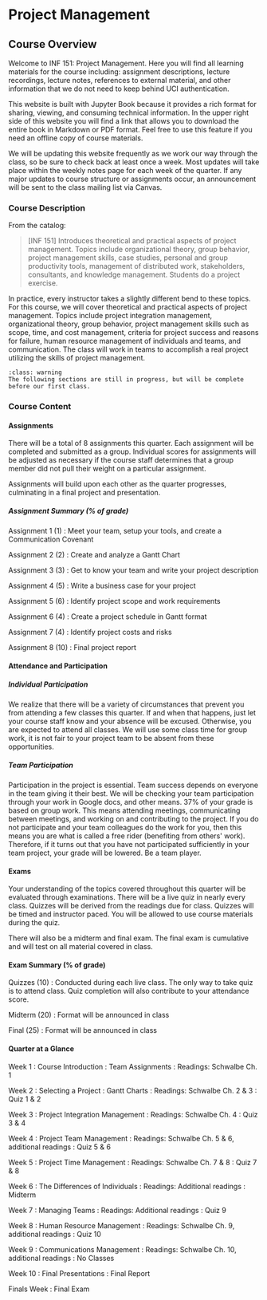 Project Management
============================

## Course Overview

Welcome to INF 151: Project Management. Here you will find all learning materials for the course including: assignment descriptions, lecture recordings, lecture notes, references to external material, and other information that we do not need to keep behind UCI authentication.

This website is built with Jupyter Book because it provides a rich format for sharing, viewing, and consuming technical information. In the upper right side of this website you will find a link that allows you to download the entire book in Markdown or PDF format. Feel free to use this feature if you need an offline copy of course materials. 

We will be updating this website frequently as we work our way through the class, so be sure to check back at least once a week. Most updates will take place within the weekly notes page for each week of the quarter. If any major updates to course structure or assignments occur, an announcement will be sent to the class mailing list via Canvas.

### Course Description

From the catalog:

> [INF 151] Introduces theoretical and practical aspects of project management. Topics include organizational theory, group behavior, project management skills, case studies, personal and group productivity tools, management of distributed work, stakeholders, consultants, and knowledge management. Students do a project exercise.

In practice, every instructor takes a slightly different bend to these topics. For this course, we will cover theoretical and practical aspects of project management. Topics include project integration management, organizational theory, group behavior, project management skills such as scope, time, and cost management, criteria for project success and reasons for failure, human resource management of individuals and teams, and communication. The class will work in teams to accomplish a real project utilizing the skills of project management.

`````{admonition} Attention
:class: warning
The following sections are still in progress, but will be complete before our first class.
`````
### Course Content

#### Assignments

There will be a total of 8 assignments this quarter. Each assignment will be completed and submitted as a group. Individual scores for assignments will be adjusted as necessary if the course staff determines that a group member did not pull their weight on a particular assignment.

Assignments will build upon each other as the quarter progresses, culminating in a final project and presentation.

##### Assignment Summary (% of grade)
Assignment 1 (1)
: Meet your team, setup your tools, and create a Communication Covenant

Assignment 2 (2)
: Create and analyze a Gantt Chart
 
Assignment 3 (3)
: Get to know your team and write your project description

Assignment 4 (5)
: Write a business case for your project

Assignment 5 (6)
: Identify project scope and work requirements

Assignment 6 (4)
: Create a project schedule in Gantt format

Assignment 7 (4)
: Identify project costs and risks

Assignment 8 (10)
: Final project report

#### Attendance and Participation

##### Individual Participation

We realize that there will be a variety of circumstances that prevent you from attending a few classes this quarter. If and when that happens, just let your course staff know and your absence will be excused. Otherwise, you are expected to attend all classes. We will use some class time for group work, it is not fair to your project team to be absent from these opportunities.

##### Team Participation

Participation in the project is essential.  Team success depends on everyone in the team giving it their best. We will be checking your team participation through your work in Google docs, and other means.  37% of your grade is based on group work. This means attending meetings, communicating between meetings, and working on and contributing to the project. If you do not participate and your team colleagues do the work for you, then this means you are what is called a free rider (benefiting from others' work). Therefore, if it turns out that you have not participated sufficiently in your team project, your grade will be lowered. Be a team player.


#### Exams

Your understanding of the topics covered throughout this quarter will be evaluated through examinations. There will be a live quiz in nearly every class. Quizzes will be derived from the readings due for class. Quizzes will be timed and instructor paced. You will be allowed to use course materials during the quiz.

There will also be a midterm and final exam. The final exam is cumulative and will test on all material covered in class.

#### Exam Summary (% of grade)

Quizzes (10)
: Conducted during each live class. The only way to take quiz is to attend class. Quiz completion will also contribute to your attendance score.

Midterm (20)
: Format will be announced in class

Final (25)
: Format will be announced in class

#### Quarter at a Glance

Week 1
: Course Introduction
: Team Assignments
: Readings: Schwalbe Ch. 1

Week 2
: Selecting a Project
: Gantt Charts
: Readings: Schwalbe Ch. 2 & 3
: Quiz 1 & 2

Week 3
: Project Integration Management
: Readings: Schwalbe Ch. 4
: Quiz 3 & 4

Week 4
: Project Team Management
: Readings: Schwalbe Ch. 5 & 6, additional readings
: Quiz 5 & 6

Week 5
: Project Time Management
: Readings: Schwalbe Ch. 7 & 8
: Quiz 7 & 8

Week 6
: The Differences of Individuals
: Readings: Additional readings
: Midterm

Week 7
: Managing Teams
: Readings: Additional readings
: Quiz 9

Week 8
: Human Resource Management
: Readings: Schwalbe Ch. 9, additional readings
: Quiz 10

Week 9
: Communications Management
: Readings: Schwalbe Ch. 10, additional readings
: No Classes

Week 10
: Final Presentations
: Final Report

Finals Week
: Final Exam
